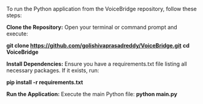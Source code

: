 To run the Python application from the VoiceBridge repository, follow these steps:

**Clone the Repository:** Open your terminal or command prompt and execute:

**git clone https://github.com/golishivaprasadreddy/VoiceBridge.git**
**cd VoiceBridge**

**Install Dependencies:** Ensure you have a requirements.txt file listing all necessary packages. If it exists, run:

**pip install -r requirements.txt**

**Run the Application:** Execute the main Python file:
**python main.py**
